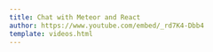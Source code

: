 ```yaml
---
title: Chat with Meteor and React
author: https://www.youtube.com/embed/_rd7K4-Dbb4
template: videos.html
---
```

